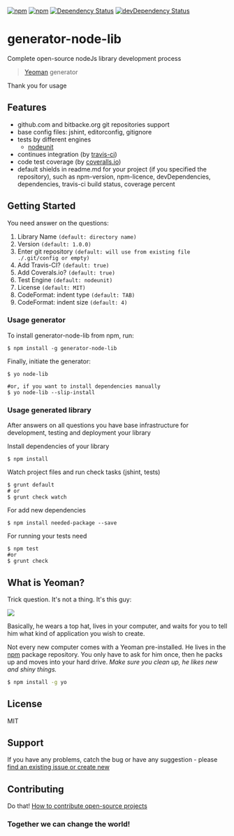 [![npm](http://img.shields.io/npm/v/generator-node-lib.svg?style=flat-square)](https://www.npmjs.com/package/generator-node-lib)
[![npm](http://img.shields.io/npm/l/generator-node-lib.svg?style=flat-square)](http://opensource.org/licenses/MIT)
[![Dependency Status](https://david-dm.org/aliaksandr-pasynkau/generator-node-lib.svg?style=flat-square)](https://david-dm.org/aliaksandr-pasynkau/generator-node-lib)
[![devDependency Status](https://david-dm.org/aliaksandr-pasynkau/generator-node-lib/dev-status.svg?style=flat-square)](https://david-dm.org/aliaksandr-pasynkau/generator-node-lib#info=devDependencies)

# generator-node-lib 
Complete open-source nodeJs library development process

> [Yeoman](http://yeoman.io) generator

Thank you for usage

## Features
- github.com and bitbacke.org git repositories support
- base config files: jshint, editorconfig, gitignore
- tests by different engines 
	- [nodeunit](https://github.com/caolan/nodeunit)
- continues integration (by [travis-ci](https://travis-ci.org))
- code test coverage (by [coveralls.io](https://coveralls.io))
- default shields in readme.md for your project (if you specified the repository), such as npm-version, npm-licence, devDependencies, dependencies, travis-ci build status, coverage percent

## Getting Started
You need answer on the questions:

1. Library Name `(default: directory name)`
2. Version `(default: 1.0.0)`
3. Enter git repository `(default: will use from existing file ./.git/config or empty)`
4. Add Travis-CI? `(default: true)`
5. Add Coverals.io? `(default: true)`
6. Test Engine `(default: nodeunit)`
7. License `(default: MIT)`
8. CodeFormat: indent type `(default: TAB)`
9. CodeFormat: indent size `(default: 4)`

### Usage generator
To install generator-node-lib from npm, run:
```shell
$ npm install -g generator-node-lib
```

Finally, initiate the generator:
```shell
$ yo node-lib

#or, if you want to install dependencies manually
$ yo node-lib --slip-install 
```

### Usage generated library
After answers on all questions you have base infrastructure for development, testing and deployment your library

Install dependencies of your library
```shell
$ npm install
```

Watch project files and run check tasks (jshint, tests)
```shell
$ grunt default
# or
$ grunt check watch
```

For add new dependencies 
```shell
$ npm install needed-package --save 
```

For running your tests need
```shell
$ npm test
#or
$ grunt check
```


## What is Yeoman?

Trick question. It's not a thing. It's this guy:

![](http://i.imgur.com/JHaAlBJ.png)

Basically, he wears a top hat, lives in your computer, and waits for you to tell him what kind of application you wish to create.

Not every new computer comes with a Yeoman pre-installed. He lives in the [npm](https://npmjs.org) package repository. You only have to ask for him once, then he packs up and moves into your hard drive. *Make sure you clean up, he likes new and shiny things.*

```bash
$ npm install -g yo
```

## License
MIT

## Support
If you have any problems, catch the bug or have any suggestion - please [find an existing issue or create new](https://github.com/aliaksandr-pasynkau/generator-node-lib/issues)

## Contributing
Do that! [How to contribute open-source projects](https://guides.github.com/activities/contributing-to-open-source/)

### Together we can change the world!
